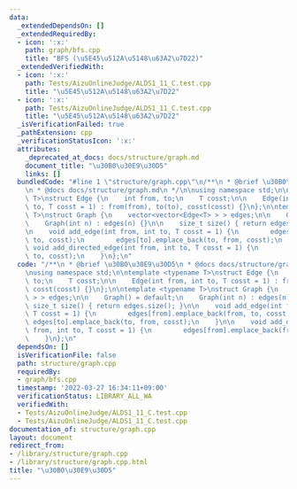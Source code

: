 ```yaml
---
data:
  _extendedDependsOn: []
  _extendedRequiredBy:
  - icon: ':x:'
    path: graph/bfs.cpp
    title: "BFS (\u5E45\u512A\u5148\u63A2\u7D22)"
  _extendedVerifiedWith:
  - icon: ':x:'
    path: Tests/AizuOnlineJudge/ALDS1_11_C.test.cpp
    title: "\u5E45\u512A\u5148\u63A2\u7D22"
  - icon: ':x:'
    path: Tests/AizuOnlineJudge/ALDS1_11_C.test.cpp
    title: "\u5E45\u512A\u5148\u63A2\u7D22"
  _isVerificationFailed: true
  _pathExtension: cpp
  _verificationStatusIcon: ':x:'
  attributes:
    _deprecated_at_docs: docs/structure/graph.md
    document_title: "\u30B0\u30E9\u30D5"
    links: []
  bundledCode: "#line 1 \"structure/graph.cpp\"\n/**\n * @brief \u30B0\u30E9\u30D5\
    \n * @docs docs/structure/graph.md\n */\n\nusing namespace std;\n\ntemplate <typename\
    \ T>\nstruct Edge {\n    int from, to;\n    T cosst;\n\n    Edge(int from, int\
    \ to, T cosst = 1) : from(from), to(to), cosst(cosst) {}\n};\n\ntemplate <typename\
    \ T>\nstruct Graph {\n    vector<vector<Edge<T> > > edges;\n\n    Graph() = default;\n\
    \    Graph(int n) : edges(n) {}\n\n    size_t size() { return edges.size(); }\n\
    \n    void add_edge(int from, int to, T cosst = 1) {\n        edges[from].emplace_back(from,\
    \ to, cosst);\n        edges[to].emplace_back(to, from, cosst);\n    }\n\n   \
    \ void add_directed_edge(int from, int to, T cosst = 1) {\n        edges[from].emplace_back(from,\
    \ to, cosst);\n    }\n};\n"
  code: "/**\n * @brief \u30B0\u30E9\u30D5\n * @docs docs/structure/graph.md\n */\n\
    \nusing namespace std;\n\ntemplate <typename T>\nstruct Edge {\n    int from,\
    \ to;\n    T cosst;\n\n    Edge(int from, int to, T cosst = 1) : from(from), to(to),\
    \ cosst(cosst) {}\n};\n\ntemplate <typename T>\nstruct Graph {\n    vector<vector<Edge<T>\
    \ > > edges;\n\n    Graph() = default;\n    Graph(int n) : edges(n) {}\n\n   \
    \ size_t size() { return edges.size(); }\n\n    void add_edge(int from, int to,\
    \ T cosst = 1) {\n        edges[from].emplace_back(from, to, cosst);\n       \
    \ edges[to].emplace_back(to, from, cosst);\n    }\n\n    void add_directed_edge(int\
    \ from, int to, T cosst = 1) {\n        edges[from].emplace_back(from, to, cosst);\n\
    \    }\n};\n"
  dependsOn: []
  isVerificationFile: false
  path: structure/graph.cpp
  requiredBy:
  - graph/bfs.cpp
  timestamp: '2022-03-27 16:34:11+09:00'
  verificationStatus: LIBRARY_ALL_WA
  verifiedWith:
  - Tests/AizuOnlineJudge/ALDS1_11_C.test.cpp
  - Tests/AizuOnlineJudge/ALDS1_11_C.test.cpp
documentation_of: structure/graph.cpp
layout: document
redirect_from:
- /library/structure/graph.cpp
- /library/structure/graph.cpp.html
title: "\u30B0\u30E9\u30D5"
---
```

